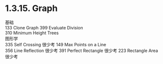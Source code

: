 
# 1.3.15. Graph

基础		
133	Clone Graph	
399	Evaluate Division	
310	Minimum Height Trees	
图形学		
335	Self Crossing	很少考
149	Max Points on a Line	
356	Line Reflection	很少考
391	Perfect Rectangle	很少考
223	Rectangle Area	很少考
